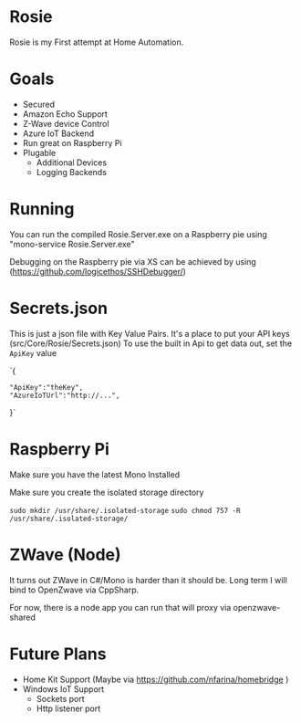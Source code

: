 Rosie
================

Rosie is my First attempt at Home Automation.

Goals
====
* Secured
* Amazon Echo Support
* Z-Wave device Control
* Azure IoT Backend
* Run great on Raspberry Pi
* Plugable 
	* Additional Devices 
	* Logging Backends

Running
===== 
You can run the compiled Rosie.Server.exe on a Raspberry pie using "mono-service Rosie.Server.exe"

Debugging on the Raspberry pie via XS can be achieved by using (https://github.com/logicethos/SSHDebugger/)

Secrets.json
===
This is just a json file with Key Value Pairs. It's a place to put your API keys (src/Core/Rosie/Secrets.json)
To use the built in Api to get data out, set the `ApiKey` value

`{

	"ApiKey":"theKey",
    "AzureIoTUrl":"http://...",
}`

Raspberry Pi
===========
Make sure you have the latest Mono Installed

Make sure you create the isolated storage directory 

`sudo mkdir /usr/share/.isolated-storage`
`sudo chmod 757 -R /usr/share/.isolated-storage/`


ZWave (Node)
===========
It turns out ZWave in C#/Mono is harder than it should be. Long term I will bind to OpenZwave via CppSharp.

For now, there is a node app you can run that will proxy via openzwave-shared

Future Plans
===========
* Home Kit Support (Maybe via https://github.com/nfarina/homebridge )
* Windows IoT Support
	* Sockets port
	* Http listener port